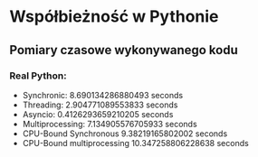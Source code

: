 # Współbieżność w Pythonie

## Pomiary czasowe wykonywanego kodu

### Real Python:

* Synchronic: 8.690134286880493 seconds
* Threading: 2.904771089553833 seconds
* Asyncio: 0.4126293659210205 seconds
* Multiprocessing: 7.134905576705933 seconds
* CPU-Bound Synchronous 9.38219165802002 seconds
* CPU-Bound multiprocessing 10.347258806228638 seconds






